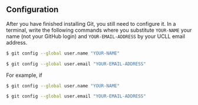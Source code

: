 ## Configuration

After you have finished installing Git, you still need to configure it.
In a terminal, write the following commands where you substitute `YOUR-NAME` your name (not your GitHub login) and `YOUR-EMAIL-ADDRESS` by your UCLL email address.

```bash
$ git config --global user.name "YOUR-NAME"

$ git config --global user.email "YOUR-EMAIL-ADDRESS"
```

For example, if 

```bash
$ git config --global user.name "YOUR-NAME"

$ git config --global user.email "YOUR-EMAIL-ADDRESS"
```
